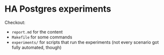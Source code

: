 HA Postgres experiments
=======================

Checkout:
* `report.md` for the content
* `Makefile` for some commands
* `experiments/` for scripts that run the experiments (not every scenario got fully automated, though)
